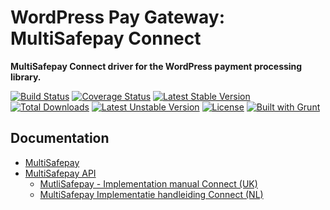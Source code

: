 # WordPress Pay Gateway: MultiSafepay Connect

**MultiSafepay Connect driver for the WordPress payment processing library.**

[![Build Status](https://travis-ci.org/wp-pay-gateways/multisafepay-connect.svg?branch=develop)](https://travis-ci.org/wp-pay-gateways/multisafepay-connect)
[![Coverage Status](https://coveralls.io/repos/wp-pay-gateways/multisafepay-connect/badge.png?branch=develop)](https://coveralls.io/r/wp-pay-gateways/multisafepay-connect?branch=develop)
[![Latest Stable Version](https://poser.pugx.org/wp-pay-gateways/multisafepay-connect/v/stable.svg)](https://packagist.org/packages/wp-pay-gateways/multisafepay-connect)
[![Total Downloads](https://poser.pugx.org/wp-pay-gateways/multisafepay-connect/downloads.svg)](https://packagist.org/packages/wp-pay-gateways/multisafepay-connect)
[![Latest Unstable Version](https://poser.pugx.org/wp-pay-gateways/multisafepay-connect/v/unstable.svg)](https://packagist.org/packages/wp-pay-gateways/multisafepay-connect)
[![License](https://poser.pugx.org/wp-pay-gateways/multisafepay-connect/license.svg)](https://packagist.org/packages/wp-pay-gateways/multisafepay-connect)
[![Built with Grunt](https://cdn.gruntjs.com/builtwith.png)](http://gruntjs.com/)

## Documentation

*	[MultiSafepay](https://multisafepay.com/)
*	[MultiSafepay API](https://multisafepay.com/nl/Artikelen-Support-Zakelijk/asp-en-php-download-zakelijk.html)
	*	[MutliSafepay - Implementation manual Connect (UK)](http://www.wp-pay.org/wp-content/uploads/2015/04/multisafepay-connect-en.pdf)
	*	[MultiSafepay Implementatie handleiding Connect (NL)](http://www.wp-pay.org/wp-content/uploads/2015/04/multisafepay-connect-nl.pdf)
